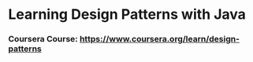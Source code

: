 # Learning Design Patterns with Java

### Coursera Course: https://www.coursera.org/learn/design-patterns
